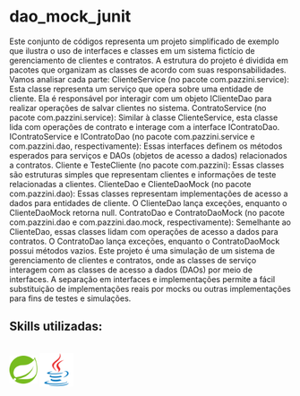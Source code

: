 # dao_mock_junit

Este conjunto de códigos representa um projeto simplificado de exemplo que ilustra o uso de interfaces e classes em um sistema fictício de gerenciamento de clientes e contratos. A estrutura do projeto é dividida em pacotes que organizam as classes de acordo com suas responsabilidades. Vamos analisar cada parte:
ClienteService (no pacote com.pazzini.service): Esta classe representa um serviço que opera sobre uma entidade de cliente. Ela é responsável por interagir com um objeto IClienteDao para realizar operações de salvar clientes no sistema.
ContratoService (no pacote com.pazzini.service): Similar à classe ClienteService, esta classe lida com operações de contrato e interage com a interface IContratoDao.
IContratoService e IContratoDao (no pacote com.pazzini.service e com.pazzini.dao, respectivamente): Essas interfaces definem os métodos esperados para serviços e DAOs (objetos de acesso a dados) relacionados a contratos.
Cliente e TesteCliente (no pacote com.pazzini): Essas classes são estruturas simples que representam clientes e informações de teste relacionadas a clientes.
ClienteDao e ClienteDaoMock (no pacote com.pazzini.dao): Essas classes representam implementações de acesso a dados para entidades de cliente. O ClienteDao lança exceções, enquanto o ClienteDaoMock retorna null.
ContratoDao e ContratoDaoMock (no pacote com.pazzini.dao e com.pazzini.dao.mock, respectivamente): Semelhante ao ClienteDao, essas classes lidam com operações de acesso a dados para contratos. O ContratoDao lança exceções, enquanto o ContratoDaoMock possui métodos vazios.
Este projeto é uma simulação de um sistema de gerenciamento de clientes e contratos, onde as classes de serviço interagem com as classes de acesso a dados (DAOs) por meio de interfaces. A separação em interfaces e implementações permite a fácil substituição de implementações reais por mocks ou outras implementações para fins de testes e simulações.

## Skills utilizadas:
<div style="display: inline_block"><br>
   <img align="center" alt="Spring" height="50" width="50" src="https://raw.githubusercontent.com/devicons/devicon/master/icons/spring/spring-original.svg">
  <img align="center" alt="Spring" height="60" width="60" src="https://raw.githubusercontent.com/devicons/devicon/master/icons/java/java-original.svg">
